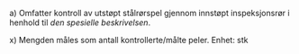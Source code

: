 a) Omfatter kontroll av utstøpt stålrørspel gjennom innstøpt inspeksjonsrør i henhold til *den spesielle beskrivelsen*.

x) Mengden måles som antall kontrollerte/målte peler. Enhet: stk

